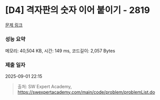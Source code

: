 # [D4] 격자판의 숫자 이어 붙이기 - 2819 

[문제 링크](https://swexpertacademy.com/main/code/problem/problemDetail.do?contestProbId=AV7I5fgqEogDFAXB) 

### 성능 요약

메모리: 40,504 KB, 시간: 149 ms, 코드길이: 2,057 Bytes

### 제출 일자

2025-09-01 22:15



> 출처: SW Expert Academy, https://swexpertacademy.com/main/code/problem/problemList.do